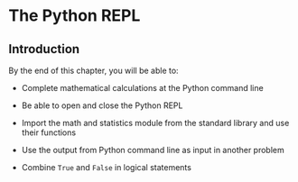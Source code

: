 
# The Python REPL
## Introduction
By the end of this chapter, you will be able to:

 * Complete mathematical calculations at the Python command line
 
 * Be able to open and close the Python REPL
 
 * Import the math and statistics module from the standard library and use their functions
 
 * Use the output from Python command line as input in another problem
 
 * Combine ```True``` and ```False``` in logical statements
 

